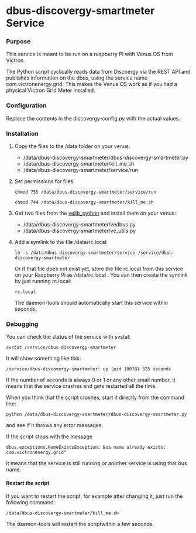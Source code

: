 # dbus-discovergy-smartmeter Service

### Purpose

This service is meant to be run on a raspberry Pi with Venus OS from Victron.

The Python script cyclically reads data from Discoergy via the REST API and publishes information on the dbus, using the service name com.victronenergy.grid. This makes the Venus OS work as if you had a physical Victron Grid Meter installed.

### Configuration

Replace the contents in the discovergy-config.py with the actual values.

### Installation

1. Copy the files to the /data folder on your venus:

   - /data/dbus-discovergy-smartmeter/dbus-discovergy-smartmeter.py
   - /data/dbus-discovergy-smartmeter/kill_me.sh
   - /data/dbus-discovergy-smartmeter/service/run

2. Set permissions for files:

   `chmod 755 /data/dbus-discovergy-smartmeter/service/run`

   `chmod 744 /data/dbus-discovergy-smartmeter/kill_me.sh`

3. Get two files from the [velib_python](https://github.com/victronenergy/velib_python) and install them on your venus:

   - /data/dbus-discovergy-smartmeter/vedbus.py
   - /data/dbus-discovergy-smartmeter/ve_utils.py

4. Add a symlink to the file /data/rc.local:

   `ln -s /data/dbus-discovergy-smartmeter/service /service/dbus-discovergy-smartmeter`

   Or if that file does not exist yet, store the file rc.local from this service on your Raspberry Pi as /data/rc.local .
   You can then create the symlink by just running rc.local:
  
   `rc.local`

   The daemon-tools should automatically start this service within seconds.

### Debugging

You can check the status of the service with svstat:

`svstat /service/dbus-discovergy-smartmeter`

It will show something like this:

`/service/dbus-discovergy-smartmeter: up (pid 10078) 325 seconds`

If the number of seconds is always 0 or 1 or any other small number, it means that the service crashes and gets restarted all the time.

When you think that the script crashes, start it directly from the command line:

`python /data/dbus-discovergy-smartmeter/dbus-discovergy-smartmeter.py`

and see if it throws any error messages.

If the script stops with the message

`dbus.exceptions.NameExistsException: Bus name already exists: com.victronenergy.grid"`

it means that the service is still running or another service is using that bus name.

#### Restart the script

If you want to restart the script, for example after changing it, just run the following command:

`/data/dbus-discovergy-smartmeter/kill_me.sh`

The daemon-tools will restart the scriptwithin a few seconds.

